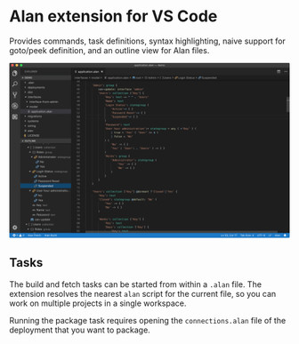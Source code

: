 # Alan extension for VS Code

Provides commands, task definitions, syntax highlighting, naive support for goto/peek definition, and an outline view for Alan files.

![Screenshot of the Alan extension for Visual Studio Code](./screenshot.png)

## Tasks

The build and fetch tasks can be started from within a `.alan` file.
The extension resolves the nearest `alan` script for the current file, so you can work on multiple projects in a single workspace.

Running the package task requires opening the `connections.alan` file of the deployment that you want to package.
